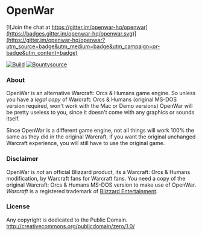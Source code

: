 # OpenWar

[![Join the chat at https://gitter.im/openwar-hq/openwar](https://badges.gitter.im/openwar-hq/openwar.svg)](https://gitter.im/openwar-hq/openwar?utm_source=badge&utm_medium=badge&utm_campaign=pr-badge&utm_content=badge)

[![Build](https://drone.io/github.com/andreas-jonsson/openwar/status.png)](https://drone.io/github.com/andreas-jonsson/openwar/latest)
[![Bountysource](https://api.bountysource.com/badge/team?team_id=144507)](https://www.bountysource.com/teams/openwar)

### About

OpenWar is an alternative Warcraft: Orcs & Humans game engine. So unless you have a *legal copy* of Warcraft: Orcs & Humans (original MS-DOS version required, won't work with the Mac or Demo versions) OpenWar will be pretty useless to you, since it doesn't come with any graphics or sounds itself.

Since OpenWar is a different game engine, not all things will work 100% the same as they did in the original Warcraft, if you want the original unchanged Warcraft experience, you will still have to use the original game.

### Disclaimer

OpenWar is *not* an official Blizzard product, its a Warcraft: Orcs & Humans modification, by Warcraft fans for Warcraft fans. You need a copy of the original Warcraft: Orcs & Humans MS-DOS version to make use of OpenWar. *Warcraft* is a registered trademark of [Blizzard Entertainment](https://www.blizzard.com).

### License

Any copyright is dedicated to the Public Domain.
http://creativecommons.org/publicdomain/zero/1.0/
